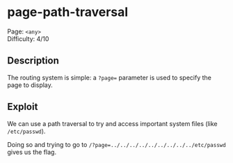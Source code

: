 # page-path-traversal

Page: `<any>`  
Difficulty: 4/10

## Description

The routing system is simple: a `?page=` parameter is used to specify the page to display.

## Exploit

We can use a path traversal to try and access important system files (like `/etc/passwd`).

Doing so and trying to go to `/?page=../../../../../../../../../etc/passwd` gives us the flag.
